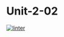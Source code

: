 # Unit-2-02
[![linter](https://github.com/Colin-Kieu/Unit-2-02/workflows/linter/badge.svg)](https://github.com/marketplace/actions/super-linter)    

